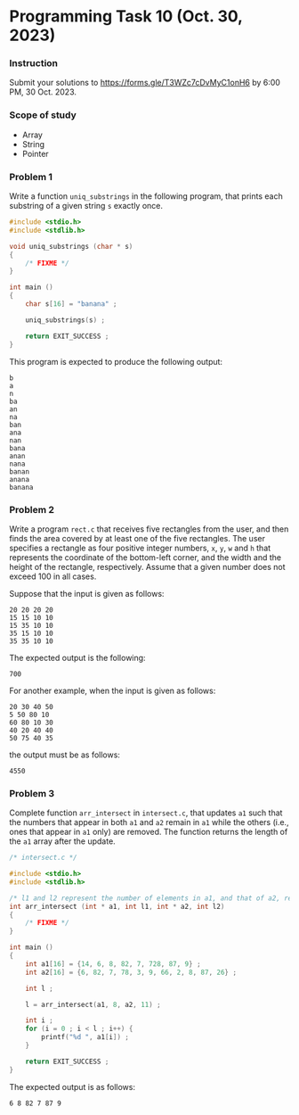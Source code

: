 # Programming Task 10 (Oct. 30, 2023)

### Instruction

Submit your solutions to https://forms.gle/T3WZc7cDvMyC1onH6 by 6:00 PM, 30 Oct. 2023.

### Scope of study
* Array
* String
* Pointer

### Problem 1

Write a function ``uniq_substrings`` in the following program, that prints each substring of a given string ``s`` exactly once.

```C
#include <stdio.h>
#include <stdlib.h>

void uniq_substrings (char * s)
{
	/* FIXME */
}

int main ()
{
	char s[16] = "banana" ;

	uniq_substrings(s) ;

	return EXIT_SUCCESS ;
}
```

This program is expected to produce the following output:
```
b
a
n
ba
an
na
ban
ana
nan
bana
anan
nana
banan
anana
banana
```

### Problem 2

Write a program ``rect.c`` that receives five rectangles from the user, 
and then finds the area covered by at least one of the five rectangles.
The user specifies a rectangle as four positive integer numbers, ``x``, 
``y``, ``w`` and ``h`` that represents the coordinate of the bottom-left 
corner, and the width and the height of the rectangle, respectively.
Assume that a given number does not exceed 100 in all cases.

Suppose that the input is given as follows:
```
20 20 20 20
15 15 10 10
15 35 10 10
35 15 10 10
35 35 10 10
```
The expected output is the following:
```
700
```

For another example, when the input is given as follows:
```
20 30 40 50
5 50 80 10
60 80 10 30
40 20 40 40
50 75 40 35
```

the output must be as follows:
```
4550
```

### Problem 3

Complete function ``arr_intersect`` in ``intersect.c``, that updates ``a1`` such that the numbers that appear in both ``a1`` and ``a2`` remain in ``a1`` while the others (i.e., ones that appear in ``a1`` only) are removed. The function returns the length of the ``a1`` array after the update.

```C
/* intersect.c */

#include <stdio.h>
#include <stdlib.h>

/* l1 and l2 represent the number of elements in a1, and that of a2, respectively. */
int arr_intersect (int * a1, int l1, int * a2, int l2)
{
	/* FIXME */
}

int main ()
{
	int a1[16] = {14, 6, 8, 82, 7, 728, 87, 9} ;
	int a2[16] = {6, 82, 7, 78, 3, 9, 66, 2, 8, 87, 26} ;

	int l ;

	l = arr_intersect(a1, 8, a2, 11) ; 

	int i ;
	for (i = 0 ; i < l ; i++) {
		printf("%d ", a1[i]) ;
	}

	return EXIT_SUCCESS ;
}
```

The expected output is as follows:
```
6 8 82 7 87 9
```


